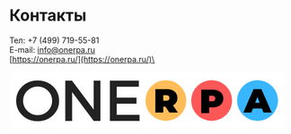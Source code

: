 # Контакты

Тел: +7 (499) 719-55-81\
E-mail: info@onerpa.ru\
[https://onerpa.ru/](https://onerpa.ru/)\


![](<.gitbook/assets/noroot (1).png>)
